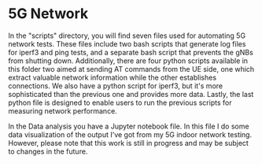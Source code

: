 # 5G Network 
In the "scripts" directory, you will find seven files used for automating 5G network tests. These files include two bash scripts that generate log files for iperf3 and ping tests, and a separate bash script that prevents the gNBs from shutting down. Additionally, there are four python scripts available in this folder two aimed at sending AT commands from the UE side, one which extract valuable network information while the other establishes connections. We also have a python script for iperf3, but it's more sophisticated than the previous one and provides more data. Lastly, the last python file is designed to enable users to run the previous scripts for measuring network performance. 

In the Data analysis you have a Jupyter notebook file. In this file I do some data visualization of the output I've got from my 5G indoor network testing.
However, please note that this work is still in progress and may be subject to changes in the future.
